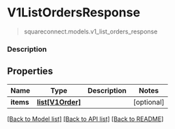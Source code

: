 # V1ListOrdersResponse
> squareconnect.models.v1_list_orders_response

### Description



## Properties
Name | Type | Description | Notes
------------ | ------------- | ------------- | -------------
**items** | [**list[V1Order]**](V1Order.md) |  | [optional] 

[[Back to Model list]](../README.md#documentation-for-models) [[Back to API list]](../README.md#documentation-for-api-endpoints) [[Back to README]](../README.md)


